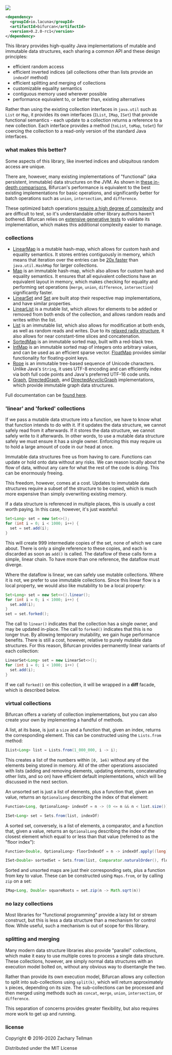 ![](doc/labyrinth.jpg)

```xml
<dependency>
  <groupId>io.lacuna</groupId>
  <artifactId>bifurcan</artifactId>
  <version>0.2.0-rc1</version>
</dependency>
```

This library provides high-quality Java implementations of mutable and immutable data structures, each sharing a common API and these design principles:

* efficient random access
* efficient inverted indices (all collections other than lists provide an `indexOf` method)
* efficient splitting and merging of collections
* customizable equality semantics
* contiguous memory used wherever possible
* performance equivalent to, or better than, existing alternatives

Rather than using the existing collection interfaces in `java.util` such as `List` or `Map`, it provides its own interfaces (`IList`, `IMap`, `ISet`) that provide functional semantics - each update to a collection returns a reference to a new collection.  Each interface provides a method (`toList`, `toMap`, `toSet`) for coercing the collection to a read-only version of the standard Java interfaces.

### what makes this better?

Some aspects of this library, like inverted indices and ubiquitous random access are unique.

There are, however, many existing implementations of "functional" (aka persistent, immutable) data structures on the JVM.  As shown in [these in-depth comparisons](https://github.com/lacuna/bifurcan/blob/master/doc/comparison.md), Bifurcan's performance is equivalent to the best existing implementations for basic operations, and significantly better for batch operations such as `union`, `intersection`, and `difference`.

These optimized batch operations [require a high degree of complexity](https://github.com/lacuna/bifurcan/blob/29cb1efa4e561312ed7678a03c5ccedafc56e47d/src/io/lacuna/bifurcan/nodes/IntMapNodes.java#L665-L923) and are difficult to test, so it's understandable other library authors haven't bothered.  Bifurcan relies on [extensive generative tests](https://github.com/lacuna/bifurcan/blob/29cb1efa4e561312ed7678a03c5ccedafc56e47d/test/bifurcan/collection_test.clj) to validate its implementation, which makes this additional complexity easier to manage.

### collections

* [LinearMap](http://lacuna.io/docs/bifurcan/io/lacuna/bifurcan/LinearMap.html) is a mutable hash-map, which allows for custom hash and equality semantics.  It stores entries contiguously in memory, which means that iteration over the entries can be [20x faster](https://github.com/lacuna/bifurcan/raw/master/benchmarks/images/map_iterate.png) than `java.util.HashMap` for larger collections.
* [Map](http://lacuna.io/docs/bifurcan/io/lacuna/bifurcan/Map.html) is an immutable hash-map, which also allows for custom hash and equality semantics.  It ensures that all equivalent collections have an equivalent layout in memory, which makes checking for equality and performing set operations (`merge`, `union`, `difference`, `intersection`) significantly faster.
* [LinearSet](http://lacuna.io/docs/bifurcan/io/lacuna/bifurcan/LinearSet.html) and [Set](http://lacuna.io/docs/bifurcan/io/lacuna/bifurcan/Set.html) are built atop their respective map implementations, and have similar properties.
* [LinearList](http://lacuna.io/docs/bifurcan/io/lacuna/bifurcan/LinearList.html) is a mutable list, which allows for elements to be added or removed from both ends of the collection, and allows random reads and writes within the list.
* [List](http://lacuna.io/docs/bifurcan/io/lacuna/bifurcan/List.html) is an immutable list, which also allows for modification at both ends, as well as random reads and writes.  Due to its [relaxed radix structure](https://infoscience.epfl.ch/record/169879/files/RMTrees.pdf), it also allows for near constant-time slices and concatenation.
* [SortedMap](http://lacuna.io/docs/bifurcan/io/lacuna/bifurcan/SortedMap.html) is an immutable sorted map, built with a red-black tree.
* [IntMap](http://lacuna.io/docs/bifurcan/io/lacuna/bifurcan/IntMap.html) is an immutable sorted map of integers onto arbitrary values, and can be used as an efficient sparse vector.  [FloatMap](http://lacuna.io/docs/bifurcan/io/lacuna/bifurcan/FloatMap.html) provides similar functionality for floating-point keys.
* [Rope](http://lacuna.io/docs/bifurcan/io/lacuna/bifurcan/Rope.html) is an immutable tree-based sequence of Unicode characters.  Unlike Java's `String`, it uses UTF-8 encoding and can efficiently index via both full code points and Java's preferred UTF-16 code units.
* [Graph](http://lacuna.io/docs/bifurcan/io/lacuna/bifurcan/Graph.html), [DirectedGraph](http://lacuna.io/docs/bifurcan/io/lacuna/bifurcan/DirectedGraph.html), and [DirectedAcyclicGraph](http://lacuna.io/docs/bifurcan/io/lacuna/bifurcan/DirectedAcyclicGraph.html) implementations, which provide immutable graph data structures.

Full documentation can be [found here](http://lacuna.io/docs/bifurcan/io/lacuna/bifurcan/package-summary.html).

### 'linear' and 'forked' collections

If we pass a mutable data structure into a function, we have to know what that function intends to do with it.  If it updates the data structure, we cannot safely read from it afterwards.  If it stores the data structure, we cannot safely write to it afterwards.  In other words, to use a mutable data structure safely we must ensure it has a single owner.  Enforcing this may require us to hold a large amount of code in our head at once.

Immutable data structures free us from having to care.  Functions can update or hold onto data without any risks.  We can reason locally about the flow of data, without any care for what the rest of the code is doing.  This can be enormously freeing.

This freedom, however, comes at a cost.  Updates to immutable data structures require a subset of the structure to be copied, which is much more expensive than simply overwriting existing memory.

If a data structure is referenced in multiple places, this is usually a cost worth paying.  In this case, however, it's just wasteful:

```java
Set<Long> set = new Set<>();
for (int i = 0; i < 1000; i++) {
  set = set.add(i);
}
```

This will create 999 intermediate copies of the set, none of which we care about.  There is only a single reference to these copies, and each is discarded as soon as `add()` is called.  The dataflow of these calls form a simple, linear chain.  To have more than one reference, the dataflow must diverge.

Where the dataflow is linear, we can safely use mutable collections.  Where it is not, we prefer to use immutable collections.  Since this linear flow is a local property, we would also like mutability to be a local property:

```java
Set<Long> set = new Set<>().linear();
for (int i = 0; i < 1000; i++) {
  set.add(i);
}
set = set.forked();
```

The call to `linear()` indicates that the collection has a single owner, and may be updated in-place.  The call to `forked()` indicates that this is no longer true.  By allowing temporary mutability, we gain huge performance benefits.  There is still a cost, however, relative to purely mutable data structures.  For this reason, Bifurcan provides permanently linear variants of each collection:

```java
LinearSet<Long> set = new LinearSet<>();
for (int i = 0; i < 1000; i++) {
  set.add(i);
}
```

If we call `forked()` on this collection, it will be wrapped in a **diff** facade, which is described below.

### virtual collections

Bifurcan offers a variety of collection implementations, but you can also create your own by implementing a handful of methods.

A list, at its base, is just a `size` and a function that, given an index, returns the corresponding element.  This can be constructed using the `Lists.from` method:

```java
IList<Long> list = Lists.from(1_000_000, i -> i);
```

This creates a list of the numbers within `[0, 1e6)` without any of the elements being stored in memory.  All of the other operations associated with lists (adding and removing elements, updating elements, concatenating other lists, and so on) have efficient default implementations, which will be discussed in the next section.

An unsorted set is just a list of elements, plus a function that, given an value, returns an `OptionalLong` describing the index of that element:

```java
Function<Long, OptionalLong> indexOf = n -> (0 <= n && n < list.size()) ? OptionalLong.of(i) : OptionalLong.empty();

ISet<Long> set = Sets.from(list, indexOf)
```

A sorted set, conversely, is a list of elements, a comparator, and a function that, given a value, returns an `OptionalLong` describing the index of the closest element which equal to or less than that value (referred to as the "floor index"):

```java
Function<Double, OptionalLong> floorIndexOf = n -> indexOf.apply((long) n);

ISet<Double> sortedSet = Sets.from(list, Comparator.naturalOrder(), floorIndexOf);
```

Sorted and unsorted maps are just their corresponding sets, plus a function from key to value.  These can be constructed using `Maps.from`, or by calling `zip` on a set:

```java
IMap<Long, Double> squareRoots = set.zip(n -> Math.sqrt(n))
```

### no lazy collections

Most libraries for "functional programming" provide a lazy list or stream construct, but this is less a data structure than a mechanism for control flow.  While useful, such a mechanism is out of scope for this library.

### splitting and merging

Many modern data structure libraries also provide "parallel" collections, which make it easy to use multiple cores to process a single data structure.  These collections, however, are simply normal data structures with an execution model bolted on, without any obvious way to disentangle the two.

Rather than provide its own execution model, Bifurcan allows any collection to split into sub-collections using `split(k)`, which will return approximately `k` pieces, depending on its size.  The sub-collections can be processed and then merged using methods such as `concat`, `merge`, `union`, `intersection`, or `difference`.

This separation of concerns provides greater flexibility, but also requires more work to get up and running.

### license

Copyright © 2016-2020 Zachary Tellman

Distributed under the MIT License
